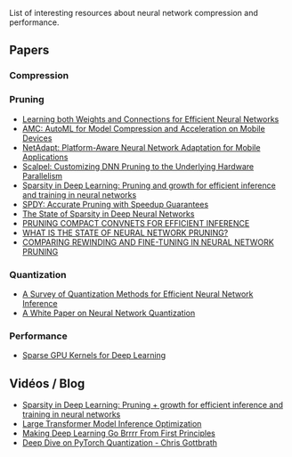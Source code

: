 List of interesting resources about neural network compression and performance.  

## Papers

### Compression

### Pruning
- [Learning both Weights and Connections for Efficient
Neural Networks](https://arxiv.org/pdf/1506.02626.pdf)
- [AMC: AutoML for Model Compression
and Acceleration on Mobile Devices](https://arxiv.org/pdf/1802.03494.pdf)
- [NetAdapt: Platform-Aware Neural Network
Adaptation for Mobile Applications](https://arxiv.org/pdf/1804.03230.pdf)
- [Scalpel: Customizing DNN Pruning to the Underlying
Hardware Parallelism](https://cgi.luddy.indiana.edu/~lukefahr/papers/jiecaoyu_isca17.pdf)
- [Sparsity in Deep Learning: Pruning and growth for efficient inference and training in neural networks](https://dl.acm.org/doi/pdf/10.5555/3546258.3546499)
- [SPDY: Accurate Pruning with Speedup Guarantees](https://arxiv.org/pdf/2201.13096.pdf)
- [The State of Sparsity in Deep Neural Networks](https://arxiv.org/pdf/1902.09574.pdf)
- [PRUNING COMPACT CONVNETS FOR EFFICIENT INFERENCE](https://arxiv.org/pdf/2301.04502.pdf)
- [WHAT IS THE STATE OF NEURAL NETWORK PRUNING?](https://arxiv.org/pdf/2003.03033.pdf)
- [COMPARING REWINDING AND FINE-TUNING
IN NEURAL NETWORK PRUNING](https://arxiv.org/pdf/2003.02389.pdf)

### Quantization

- [A Survey of Quantization Methods for Efficient
Neural Network Inference](https://arxiv.org/pdf/2103.13630.pdf)
- [A White Paper on Neural Network Quantization](https://arxiv.org/pdf/2106.08295.pdf)

### Performance
- [Sparse GPU Kernels for Deep Learning](https://arxiv.org/pdf/2006.10901.pdf)

## Vidéos / Blog
- [Sparsity in Deep Learning: Pruning + growth for efficient inference and training in neural networks](https://www.youtube.com/watch?v=H7-p3OWPpEI)
- [Large Transformer Model Inference Optimization](https://lilianweng.github.io/posts/2023-01-10-inference-optimization/)
- [Making Deep Learning Go Brrrr From First Principles](https://horace.io/brrr_intro.html)
- [Deep Dive on PyTorch Quantization - Chris Gottbrath](https://www.youtube.com/watch?v=c3MT2qV5f9w)